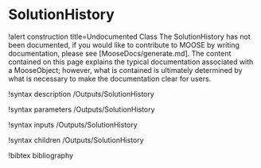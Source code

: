 <!-- MOOSE Documentation Stub: Remove this when content is added. -->

# SolutionHistory

!alert construction title=Undocumented Class
The SolutionHistory has not been documented, if you would like to contribute to MOOSE by
writing documentation, please see [MooseDocs/generate.md]. The content contained on this page explains
the typical documentation associated with a MooseObject; however, what is contained is ultimately
determined by what is necessary to make the documentation clear for users.

!syntax description /Outputs/SolutionHistory

!syntax parameters /Outputs/SolutionHistory

!syntax inputs /Outputs/SolutionHistory

!syntax children /Outputs/SolutionHistory

!bibtex bibliography
